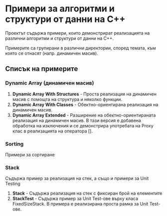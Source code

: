 ﻿Примери за алгоритми и структури от данни на C++
===================================

Проектът съдържа примери, които демонстрират реализацията на
различни алгоритми и структури от данни на C++.

Примерите са групирани в различни директории, според
темата, към която се отнасят (напр. динамичен масив).

Списък на примерите
--------------------

### Dynamic Array (динамичен масив)
1. **Dynamic Array With Structures** - Проста реализация на динамичен масив с помощта на структура и няколко функции.
2. **Dynamic Array With Classes** - Обектно-ориентирана реализация на динамичен масив.
3. **Dynamic Array Extended** - Разширение на обектно-ориентираната реализация на динамичен масив. В тази версия е добавена обработка на изключения и се демонстрира употребата на Proxy клас в реализацията на оператора [].

### Sorting
Примери за сортиране

### Stack
Съдържа пример за реализация на стек, а също и примери за Unit Testing
1. **Stack** - Съдържа реализация на стек с фиксиран брой на елементите
2. **StackTest** -  Съдържа пример за Unit Test-ове върху класа FixedSizeStack. В примера е реализирана проста рамка за Unit Test-ове.
